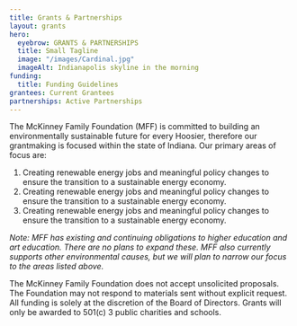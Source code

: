 ```yaml
---
title: Grants & Partnerships
layout: grants
hero:
  eyebrow: GRANTS & PARTNERSHIPS
  title: Small Tagline
  image: "/images/Cardinal.jpg"
  imageAlt: Indianapolis skyline in the morning
funding:
  title: Funding Guidelines
grantees: Current Grantees
partnerships: Active Partnerships
---
```

The McKinney Family Foundation (MFF) is committed to building an environmentally sustainable future for every Hoosier, therefore our grantmaking is focused within the state of Indiana. Our primary areas of focus are:

1. Creating renewable energy jobs and meaningful policy changes to ensure the transition to a sustainable energy economy.
1. Creating renewable energy jobs and meaningful policy changes to ensure the transition to a sustainable energy economy.
1. Creating renewable energy jobs and meaningful policy changes to ensure the transition to a sustainable energy economy.

*Note: MFF has existing and continuing obligations to higher education and art education. There are no plans to expand these. MFF also currently supports other environmental causes, but we will plan to narrow our focus to the areas listed above.*

The McKinney Family Foundation does not accept unsolicited proposals. The Foundation may not respond to materials sent without explicit request. All funding is solely at the discretion of the Board of Directors. Grants will only be awarded to 501(c) 3 public charities and schools.